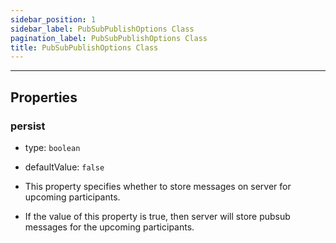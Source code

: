 ```yaml
---
sidebar_position: 1
sidebar_label: PubSubPublishOptions Class
pagination_label: PubSubPublishOptions Class
title: PubSubPublishOptions Class
---
```


<div class="sdk-api-ref-only-h4">

---

## Properties

### persist

- type: `boolean`

- defaultValue: `false`

- This property specifies whether to store messages on server for upcoming participants.

- If the value of this property is true, then server will store pubsub messages for the upcoming participants.

</div>
